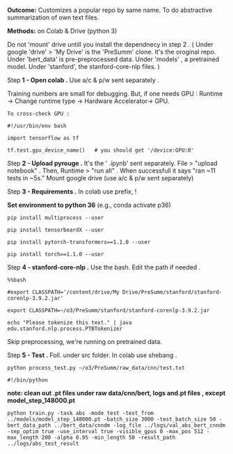 **Outcome:**
Customizes a popular repo by same name. To do abstractive summarization of own text files.

**Methods:**  on Colab & Drive  (python 3) 

Do not 'mount' drive untill you install the dependnecy in step 2 .  ( Under google 'drive' > 'My Drive' is the 'PreSumm' clone. It's the oroginal repo. Under 'bert_data' is pre-preprocessed data. Under 'models' , a pretrained  model. Under 'stanford', the  stanford-core-nlp files. )


Step **1 - Open colab .**  Use a/c & p/w sent separately . 

Training numbers are small for debugging. But, if one needs GPU : Runtime -> Change runtime type -> Hardware Accelerator-> GPU. 

    To cross-check GPU :
    
    #!/usr/bin/env bash
    
    import tensorflow as tf
    
    tf.test.gpu_device_name()   # you should get '/device:GPU:0'


Step **2 - Upload pyrouge .**  It's the ' .ipynb' sent separately. File >  "upload notebook" . Then, Runtime > "run all" . When successfull it says "ran ~11 tests in ~5s."   Mount google drive (use a/c & p/w sent separately) 


Step **3 - Requirements .** In colab use prefix, !

**Set environment to python 36** (e.g., conda activate p36)

    pip install multiprocess --user
    
    pip install tensorboardX --user
    
    pip install pytorch-transformers==1.1.0 --user
        
    pip install torch==1.1.0 --user


Step **4 - stanford-core-nlp .**   Use the bash. Edit the path if needed .

    %%bash
  
    #export CLASSPATH='/content/drive/My Drive/PreSumm/stanford/stanford-corenlp-3.9.2.jar'
  
    export CLASSPATH=~/o3/PreSumm/stanford/stanford-corenlp-3.9.2.jar
    
    echo "Please tokenize this text." | java edu.stanford.nlp.process.PTBTokenizer


Skip preprocessing, we're running on pretrained data.
 
 
Step **5 - Test .**  Foll. under src folder. In colab use  shebang .

    python process_test.py ~/o3/PreSumm/raw_data/cnn/test.txt
    
    #!/bin/python

**note: clean out .pt files under raw data/cnn/bert, logs and.pt files , except model_step_148000.pt**

    python train.py -task abs -mode test -test_from ../models/model_step_148000.pt -batch_size 3000 -test_batch_size 50 -bert_data_path ../bert_data/cnndm -log_file ../logs/val_abs_bert_cnndm -sep_optim true -use_interval true -visible_gpus 0 -max_pos 512 -max_length 200 -alpha 0.95 -min_length 50 -result_path ../logs/abs_test_result

